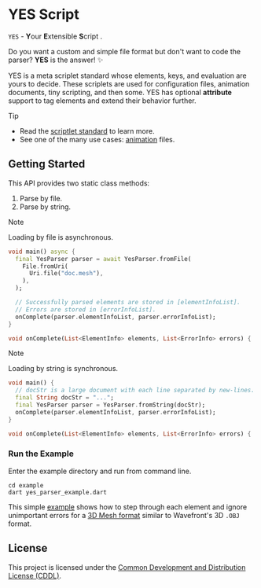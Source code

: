# YES Script
`YES` - **Y**our **E**xtensible **S**cript .

Do you want a custom and simple file format but don't want to code the parser?
**YES** is the answer! ✨

YES is a meta scriplet standard whose elements, keys, and evaluation
are yours to decide. These scriplets are used for configuration files,
animation documents, tiny scripting, and then some. YES has optional 
**attribute** support to tag elements and extend their behavior further.

> [!TIP]
> - Read the [scriptlet standard][SPEC] to learn more.
> - See one of the many use cases: [animation][BOOMFLAME] files.

## Getting Started
This API provides two static class methods:
  1. Parse by file.
  2. Parse by string.

> [!NOTE]
> Loading by file is asynchronous.

```dart
void main() async {
  final YesParser parser = await YesParser.fromFile(
    File.fromUri(
      Uri.file("doc.mesh"),
    ),
  );

  // Successfully parsed elements are stored in [elementInfoList].
  // Errors are stored in [errorInfoList].
  onComplete(parser.elementInfoList, parser.errorInfoList);
}

void onComplete(List<ElementInfo> elements, List<ErrorInfo> errors) { ... }
```

> [!NOTE]
> Loading by string is synchronous.

```dart
void main() {
  // docStr is a large document with each line separated by new-lines.
  final String docStr = "...";
  final YesParser parser = YesParser.fromString(docStr);
  onComplete(parser.elementInfoList, parser.errorInfoList);
}

void onComplete(List<ElementInfo> elements, List<ErrorInfo> errors) { ... }
```

### Run the Example

Enter the example directory and run from command line.
```bsh
cd example
dart yes_parser_example.dart
```

This simple [example](./example/yes_parser_example.dart) shows how to step through
each element and ignore unimportant errors for a [3D Mesh format](./example/doc.mesh)
similar to Wavefront's 3D `.OBJ` format.

## License
This project is licensed under the [Common Development and Distribution License (CDDL)][LEGAL].

[BOOMFLAME]: https://github.com/TheMaverickProgrammer/boomflame
[LEGAL]: https://github.com/TheMaverickProgrammer/dart_yes_parser/blob/master/LICENSE
[SPEC]: https://github.com/TheMaverickProgrammer/dart_yes_parser/blob/master/spec/README.md